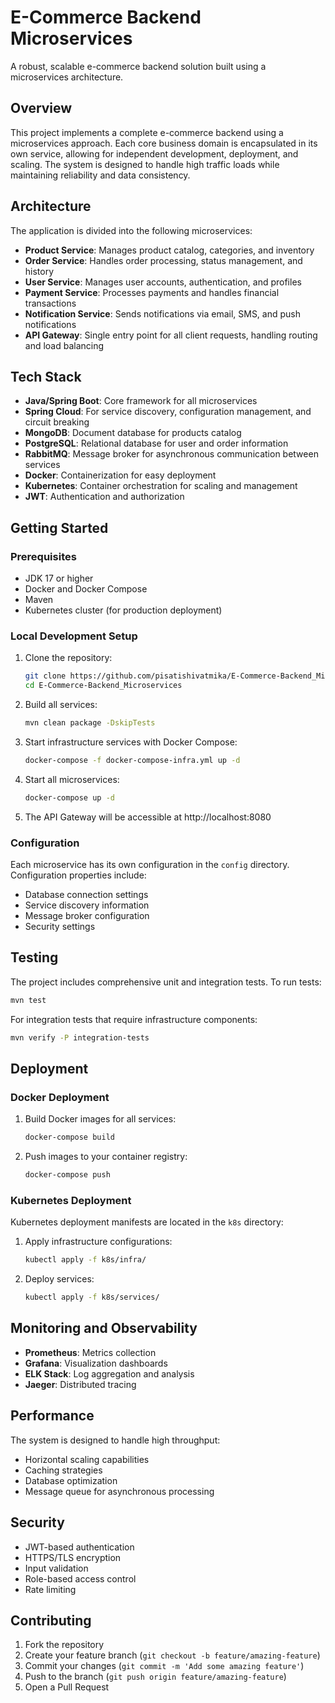 # E-Commerce Backend Microservices

A robust, scalable e-commerce backend solution built using a microservices architecture.

## Overview

This project implements a complete e-commerce backend using a microservices approach. Each core business domain is encapsulated in its own service, allowing for independent development, deployment, and scaling. The system is designed to handle high traffic loads while maintaining reliability and data consistency.

## Architecture

The application is divided into the following microservices:

- **Product Service**: Manages product catalog, categories, and inventory
- **Order Service**: Handles order processing, status management, and history
- **User Service**: Manages user accounts, authentication, and profiles
- **Payment Service**: Processes payments and handles financial transactions
- **Notification Service**: Sends notifications via email, SMS, and push notifications
- **API Gateway**: Single entry point for all client requests, handling routing and load balancing

## Tech Stack

- **Java/Spring Boot**: Core framework for all microservices
- **Spring Cloud**: For service discovery, configuration management, and circuit breaking
- **MongoDB**: Document database for products catalog
- **PostgreSQL**: Relational database for user and order information
- **RabbitMQ**: Message broker for asynchronous communication between services
- **Docker**: Containerization for easy deployment
- **Kubernetes**: Container orchestration for scaling and management
- **JWT**: Authentication and authorization

## Getting Started

### Prerequisites

- JDK 17 or higher
- Docker and Docker Compose
- Maven
- Kubernetes cluster (for production deployment)

### Local Development Setup

1. Clone the repository:
   ```bash
   git clone https://github.com/pisatishivatmika/E-Commerce-Backend_Microservices.git
   cd E-Commerce-Backend_Microservices
   ```

2. Build all services:
   ```bash
   mvn clean package -DskipTests
   ```

3. Start infrastructure services with Docker Compose:
   ```bash
   docker-compose -f docker-compose-infra.yml up -d
   ```

4. Start all microservices:
   ```bash
   docker-compose up -d
   ```

5. The API Gateway will be accessible at http://localhost:8080

### Configuration

Each microservice has its own configuration in the `config` directory. Configuration properties include:

- Database connection settings
- Service discovery information
- Message broker configuration
- Security settings

## Testing

The project includes comprehensive unit and integration tests. To run tests:

```bash
mvn test
```

For integration tests that require infrastructure components:

```bash
mvn verify -P integration-tests
```

## Deployment

### Docker Deployment

1. Build Docker images for all services:
   ```bash
   docker-compose build
   ```

2. Push images to your container registry:
   ```bash
   docker-compose push
   ```

### Kubernetes Deployment

Kubernetes deployment manifests are located in the `k8s` directory:

1. Apply infrastructure configurations:
   ```bash
   kubectl apply -f k8s/infra/
   ```

2. Deploy services:
   ```bash
   kubectl apply -f k8s/services/
   ```

## Monitoring and Observability

- **Prometheus**: Metrics collection
- **Grafana**: Visualization dashboards
- **ELK Stack**: Log aggregation and analysis
- **Jaeger**: Distributed tracing

## Performance

The system is designed to handle high throughput:

- Horizontal scaling capabilities
- Caching strategies
- Database optimization
- Message queue for asynchronous processing

## Security

- JWT-based authentication
- HTTPS/TLS encryption
- Input validation
- Role-based access control
- Rate limiting

## Contributing

1. Fork the repository
2. Create your feature branch (`git checkout -b feature/amazing-feature`)
3. Commit your changes (`git commit -m 'Add some amazing feature'`)
4. Push to the branch (`git push origin feature/amazing-feature`)
5. Open a Pull Request

